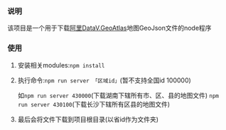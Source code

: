 ### 说明
该项目是一个用于下载[阿里DataV.GeoAtlas](http://datav.aliyun.com/tools/atlas)地图GeoJson文件的node程序

### 使用
1. 安装相关modules:`npm install`
2. 执行命令:`npm run server 「区域id」`(暂不支持全国id 100000)

    如`npm run server 430000`(下载湖南下辖所有市、区、县的地图文件) `npm run server 430100`(下载长沙下辖所有区县的地图文件)
4. 最后会将文件下载到项目根目录(以省id作为文件夹)